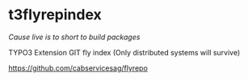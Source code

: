 t3flyrepindex
=============

*Cause live is to short to build packages*

TYPO3 Extension GIT fly index (Only distributed systems will survive)

https://github.com/cabservicesag/flyrepo
